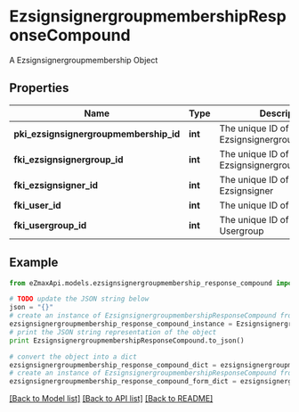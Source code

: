 # EzsignsignergroupmembershipResponseCompound

A Ezsignsignergroupmembership Object

## Properties

Name | Type | Description | Notes
------------ | ------------- | ------------- | -------------
**pki_ezsignsignergroupmembership_id** | **int** | The unique ID of the Ezsignsignergroupmembership | 
**fki_ezsignsignergroup_id** | **int** | The unique ID of the Ezsignsignergroup | 
**fki_ezsignsigner_id** | **int** | The unique ID of the Ezsignsigner | [optional] 
**fki_user_id** | **int** | The unique ID of the User | [optional] 
**fki_usergroup_id** | **int** | The unique ID of the Usergroup | [optional] 

## Example

```python
from eZmaxApi.models.ezsignsignergroupmembership_response_compound import EzsignsignergroupmembershipResponseCompound

# TODO update the JSON string below
json = "{}"
# create an instance of EzsignsignergroupmembershipResponseCompound from a JSON string
ezsignsignergroupmembership_response_compound_instance = EzsignsignergroupmembershipResponseCompound.from_json(json)
# print the JSON string representation of the object
print EzsignsignergroupmembershipResponseCompound.to_json()

# convert the object into a dict
ezsignsignergroupmembership_response_compound_dict = ezsignsignergroupmembership_response_compound_instance.to_dict()
# create an instance of EzsignsignergroupmembershipResponseCompound from a dict
ezsignsignergroupmembership_response_compound_form_dict = ezsignsignergroupmembership_response_compound.from_dict(ezsignsignergroupmembership_response_compound_dict)
```
[[Back to Model list]](../README.md#documentation-for-models) [[Back to API list]](../README.md#documentation-for-api-endpoints) [[Back to README]](../README.md)


